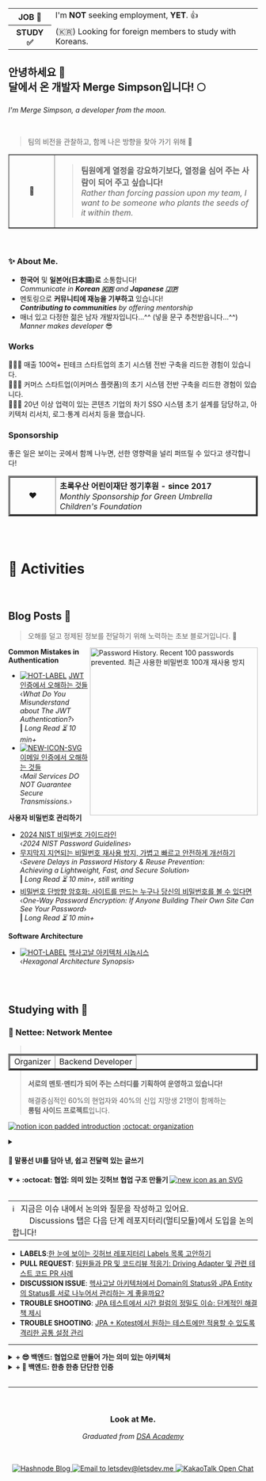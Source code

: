 <!-- HTML preferred -->

<table>
  <tr>
    <th>JOB 🚫</th>
    <td>I'm <b>NOT</b> seeking employment, <b>YET</b>. 👍</td>
  </tr>
  <tr></tr>
  <tr>
    <th>STUDY ✅</th>
    <td>(🇰🇷) Looking for foreign members to study with Koreans.</td>
  </tr>
</table>

## 안녕하세요 👋<br />달에서 온 개발자 Merge Simpson입니다! 🌕
_I'm Merge Simpson, a developer from the moon._

<br />

> 팀의 비전을 관찰하고, 함께 나은 방향을 찾아 가기 위해 👀

<div width="1000px" align="left">
  <table border="1">
    <tr>
      <td width="75" align="center">🚀</td>
      <td height="75">
        <blockquote>
          <strong>팀원에게 열정을 강요하기보다, 열정을 심어 주는 사람이 되어 주고 싶습니다!<br /></strong>
          <em>Rather than forcing passion upon my team, I want to be someone who plants the seeds of it within them.</em>
        </blockquote>
      </td>
    </tr>
  </table>
</div>

<br />

### ✨ About Me.

- **한국어** 및 **일본어(日本語)로** 소통합니다!  
  _Communicate in **Korean 🇰🇷** and **Japanese 🇯🇵**_  
- 멘토링으로 **커뮤니티에 재능을 기부하고** 있습니다!  
  _**Contributing to communities** by offering mentorship_  
- 매너 있고 다정한 젊은 남자 개발자입니다...^^ (넣을 문구 추천받읍니다...^^)  
  _Manner makes developer_ 😎  

### Works

🧑🏻‍💻 매출 100억+ 핀테크 스타트업의 초기 시스템 전반 구축을 리드한 경험이 있습니다.  
🧑🏻‍💻 커머스 스타트업(이커머스 플랫폼)의 초기 시스템 전반 구축을 리드한 경험이 있습니다.  
🧑🏻‍💻 20년 이상 업력이 있는 콘텐츠 기업의 차기 SSO 시스템 초기 설계를 담당하고, 아키텍처 리서치, 로그·통계 리서치 등을 했습니다.  

<!--
                    **COMMENT**
                    바이올린소나타 님: 안 좋게 보이기보단, 조금 더 구체적으로 알고 싶다.
-->

### Sponsorship

좋은 일은 보이는 곳에서 함께 나누면, 선한 영향력을 널리 퍼뜨릴 수 있다고 생각합니다!  

<table border="3">
  <tr height="75">
    <td width="75" align="center">❤️</td>
    <td>
        <strong>초록우산 어린이재단 정기후원 - since 2017<br /></strong>
        <em>Monthly Sponsorship for Green Umbrella Children's Foundation</em>
    </td>
  </tr>
</table>

<br />

<!--
                    **merge-simpson/merge-simpson** is a ✨ _special_ ✨ repository because its `README.md` (this file) appears on your GitHub profile.
                    
                    Here are some ideas to get you started:
                    
                    - 🔭 I’m currently working on ...
                    - 🌱 I’m currently learning ...
                    - 👯 I’m looking to collaborate on ...
                    - 🤔 I’m looking for help with ...
                    - 💬 Ask me about ...
                    - 📫 How to reach me: ...
                    - 😄 Pronouns: ...
                    - ⚡ Fun fact: ...
-->

<br />

# 🚀 Activities
<br />

## Blog Posts 💬

> 오해를 덜고 정제된 정보를 전달하기 위해 노력하는 초보 블로거입니다. 🌱

<a href="https://blog.letsdev.me/password-history-kor">
  <img width="339" align="right" alt="Password History. Recent 100 passwords prevented. 최근 사용한 비밀번호 100개 재사용 방지" src="https://github.com/user-attachments/assets/5801647d-e96d-42dc-af5d-acb4a886e74c" />
</a>

**Common Mistakes in Authentication**

- [![HOT-LABEL](https://github.com/user-attachments/assets/4ce99f9f-f7b9-494f-b6cc-0788142e0507)](https://blog.letsdev.me/jwt-authentication)
  [JWT 인증에서 오해하는 것들](https://blog.letsdev.me/jwt-authentication)  
  ‹_What Do You Misunderstand about The JWT Authentication?_›  
  **|** _Long Read ⏳ 10 min+_
- [![NEW-ICON-SVG](https://github.com/user-attachments/assets/09f63d26-a6f5-4656-8018-8162d9da1fbf)](https://blog.letsdev.me/email-otp)
  [이메일 인증에서 오해하는 것들](https://blog.letsdev.me/email-otp)  
  ‹_Mail Services DO NOT Guarantee Secure Transmissions._›  

**사용자 비밀번호 관리하기**

- [2024 NIST 비밀번호 가이드라인](https://blog.letsdev.me/nist-password-guidelines-2024-kor)  
  ‹_2024 NIST Password Guidelines_›
- [무지막지 지연되는 비밀번호 재사용 방지, 가볍고 빠르고 안전하게 개선하기](https://blog.letsdev.me/password-history-kor)  
  ‹_Severe Delays in Password History & Reuse Prevention:  
  Achieving a Lightweight, Fast, and Secure Solution_›  
  **|** _Long Read ⏳ 10 min+, still writing_
- [비밀번호 단방향 암호화: 사이트를 만드는 누구나 당신의 비밀번호를 볼 수 있다면](https://blog.letsdev.me/password-encryption-concept-kor)  
  ‹_One-Way Password Encryption: If Anyone Building Their Own Site Can See Your Password_›  
  **|** _Long Read ⏳ 10 min+_

**Software Architecture**

- [![HOT-LABEL](https://github.com/user-attachments/assets/4ce99f9f-f7b9-494f-b6cc-0788142e0507)](https://blog.letsdev.me/hexagonal-architecture-synopsis-kor)
  [헥사고날 아키텍처 시놉시스](https://blog.letsdev.me/hexagonal-architecture-synopsis-kor)  
  ‹_Hexagonal Architecture Synopsis_›  

<!--
                    **COMMENT**
                    ---
                    **Common Mistakes in Authentication**
                    
                    - [What do you misunderstand about the JWT Authentication? (Kor)](https://blog.letsdev.me/concept-jwt-authentication-1-kor)  
                    _Long Read ⏳ 10 min+_
                    - [Mail services DO NOT guarantee secure transmissions.](https://blog.letsdev.me/email-otp)  
                    
                    **Managing User Passwords**
                    
                    - [2024 NIST 비밀번호 가이드라인](https://blog.letsdev.me/nist-password-guidelines-2024-kor)
                    - [Severe Delays in Password History & Reuse Prevention: Achieving a Lightweight, Fast, and Secure Solution](https://blog.letsdev.me/password-history-kor)  
                    _Long Read ⏳ 10 min+, still writing_
                    - [비밀번호 단방향 암호화: 사이트를 만드는 누구나 당신의 비밀번호를 볼 수 있다면 - 가변솔트와 반복해싱, 페퍼링 등](https://blog.letsdev.me/password-encryption-concept-kor)  
                    
                    **Software Architecture**
                    
                    [헥사고날 아키텍처 시놉시스](https://blog.letsdev.me/hexagonal-architecture-synopsis-kor)
-->
<br />
<br />

## Studying with 🔭

### 🌸 Nettee: Network Mentee

<table align="right" border="3"> <tr></tr>
  <tr>
    <td>Organizer</td>
    <td>Backend Developer</td>
  </tr>
</table>

> **서로의 멘토·멘티가 되어 주는 스터디를 기획하여 운영하고 있습니다!**  
> 
> 해결중심적인 60%의 현업자와 40%의 신입 지망생 21명이 함께하는  
> **롱텀 사이드 프로젝트**입니다.  

[![notion icon padded](https://github.com/user-attachments/assets/0fe3b7c3-0e11-4d1b-9302-67cd77c73cfc) introduction](https://nettee.notion.site/introduction)
[:octocat: organization](https://github.com/nettee-space)

<details>
  <summary><h4>💬 말풍선 UI를 담아 낸, 쉽고 전달력 있는 글쓰기</h4></summary>

<a href="https://nettee.notion.site/introduction">
  <img width="340" alt="요식업 컨설팅을 잘할 것 같은 사람과 말풍선 채팅으로 대화하는 모습으로, 이 말풍선 채팅처럼 글을 쓸 수 있는 블로그가 없을까 할 때 그게 네티라는 응답을 받고 있는 사진" align="left" src="https://i.ibb.co/9kVFjvgw/image.jpg" />
</a>

<table border="3">
  <tr>
    <td width="470">
      <div>
        <strong>💭 Blog = Web + Log, 그 다음 세대</strong>
        <p><blockquote>일상의 조각 모음과 전문적인 정보 공유까지.<br />블로그는 어원인 Web + Log, 그 이상의 정보 공유로 사용되어 왔습니다.</blockquote></p>
        <p><strong>🤔 하지만 전달력 있는 글을 쓰는 것은 어려운 일인데요.</strong></p>
        <span>우리 "Nettee"는 누구나 더 쉽고 정확하게 정보를 전달할 수 있는 구조를 생각했습니다!</span>
      </div>
    </td>
  </tr>
</table>

<table border="3">
  <tr>
    <td width="470">
      <div>
        <strong>✏️ 쉽게 시작하는 좋은 습관</strong>
        <p><blockquote>꾸준한 글쓰기는 쉬운 글쓰기에서 시작됩니다.</blockquote></p>
        <i>"오늘도 많은 사람들이 글쓰기를 결심하지만, 막상 마침표를 찍기도 전에 포기하고 맙니다."</i>
        <br />
        <i>"답답한 줄글은 이제 그만! 글쓰기는 쉬워야 합니다."</i>
      </div>
    </td>
  </tr>
  <tr border="3"><td border="3"> Nettee는 이런 분들을 위해 채팅형 UI를 포함해, 쉽고 자연스러운 글쓰기를 지원합니다!</td></tr>
  <tr>
    <td>
      <div>
        <p>Nettee가 만드는 블로그에서, 말풍선 UI를 통해 기존의 줄글 형식에서 벗어나 양방향 소통형 글쓰기를 경험할 수 있습니다.</p>
        <p><strong>결국, 더 짧은 시간에 생동감 있는 글을 작성할 수 있습니다!</strong></p>
      </div>
    </td>
  </tr>
</table>

See: https://nettee.notion.site/introduction

✅ **빠르고 안전한 Draft 설계하기**
✅ **작성자가 참여하는 이미지 최적화**
✅ **한층 한층 단단한 인증**
✅ **프론트엔드와 협업하는 빠른 업데이트, 빠른 조회**
✅ **지속 가능한 협업을 지향하기**
✅ **실력차가 있더라도 서로 탓하기보다 부족한 부분을 채워 줄 수 있는 환경을 제공하고 싶습니다!**

---

</details>

<!--
                    **COMMENT**
                    
                    <details>
                      <summary><h4>🤔 어떤 문제를 해결할까요?</h4></summary>
                    
                    우리의 가치를 드러내는 게 진짜 목적이에요!  
                    만드는 데 급급하기보다, 우리가 성장하고 그 결과를 보여 주어야 합니다!  
                    
                    ---
                    
                    **🌱 함께하는 목적을 잃지 않기**
                    
                    <table>
                      <tr>
                        <td>
                          <span>Nettee의 취지는 크로스 멘토링입니다!</span><br />
                          <strong><em>실력차가 있더라도 서로 탓하기보다 부족한 부분을 채워 줄 수 있는 환경을 제공하고 싶습니다.</em></strong>
                        </td>
                      </tr>
                    </table>
                    
                    - **참여하고 싶은 파트를 자유롭게 선택합니다!**  
                      > 한 분야의 **스페셜리스트로** 성장하면서 **제너럴리스트로** 성장할 수 있게, 내가 참여할 파트를 스스로 선택해 기여합니다.  
                    - **롱텀 프로젝트! 원하는 기간(파트)을 약속하고 참여할 수 있습니다.**  
                      > 지속적으로 발전 가능한 프로젝트를 추구합니다. 기능 개발과 더불어, 운영 과정에서 발생하는 이슈들을 경험하고 능동적으로 문제 해결에 참여할 수 있습니다.  
                    - **서로의 작업 속도에 눈치를 주면 안 됩니다!**  
                      > 적극적으로 기여하는 만큼 나의 성장으로 이어집니다! 따라서 타인에게 눈치를 주지 않아도 되는 구조입니다.  
                    - **베스트 프랙티스보다 베스트 팀워크를 지향합니다!**  
                      > 나은 기술에 대한 논의가, 스터디 동료에게 상처를 주어도 될 만큼 가치 있는 건 아니라고 생각합니다! 😘
                    
                    </details>
-->

<details open>
  <summary>
    <strong>
      + :octocat: 협업: 의미 있는 깃허브 협업 구조 만들기
    </strong>
    <a href="nettee-space-github-collaboration">
      <img alt="new icon as an SVG" src="https://github.com/user-attachments/assets/09f63d26-a6f5-4656-8018-8162d9da1fbf" />
    </a>
  </summary> <br />
  <a name="nettee-space-github-collaboration"></a>

<table>
  <tr height="30px">
    <td>
      ℹ️ &nbsp;&nbsp;지금은 이슈 내에서 논의와 질문을 작성하고 있어요.<br />
      &nbsp;&nbsp;&nbsp;&nbsp;&nbsp;&nbsp;&nbsp;&nbsp;Discussions 탭은 다음 단계 레포지터리(멀티모듈)에서 도입을 논의합니다!
    </td>
  </tr>
</table>

- **LABELS**:[한 눈에 보이는 깃허브 레포지터리 Labels 목록 고안하기](https://github.com/nettee-space/backend-sample-hexagonal-simple-crud/labels)
- **PULL REQUEST**: [팀원들과 PR 및 코드리뷰 적응기: Driving Adapter 및 관련 테스트 코드 PR 사례](https://github.com/nettee-space/backend-sample-hexagonal-simple-crud/pull/24)
- **DISCUSSION ISSUE**: [헥사고날 아키텍처에서 Domain의 Status와 JPA Entity의 Status를 서로 나누어서 관리하는 게 좋을까요?](https://github.com/nettee-space/backend-sample-hexagonal-simple-crud/issues/22#issuecomment-2582121840)
- **TROUBLE SHOOTING**: [JPA 테스트에서 시간 컬럼의 정밀도 이슈: 단계적인 해결책 제시](https://nettee.notion.site/jpa-test-auditing-precision)
- **TROUBLE SHOOTING**: [JPA + Kotest에서 원하는 테스트에만 적용할 수 있도록 격리한 공통 설정 관리](https://nettee.notion.site/jpa-test-config)

---

</details>

<details>
  <summary><strong>+ 😎 백엔드: 협업으로 만들어 가는 의미 있는 아키텍처</strong></summary><br />

  <table>
    <tr height="190px">
      <td>
        <p>
          백엔드 팀은 세 단계의 레포지터리를 기존 멤버 및 미래의 멤버에게 소개합니다.<br />
          <strong>엇, '오버스펙'으로 보이는 것들이 있나요? 🧐</strong>
        </p>
        <ul>
          <li>
            <strong><em>경험자의 노하우와</em></strong> 참신한 아이디어를 모아서, 지속 가능한 멀티모듈 프로젝트가 뭔지 보여 드릴게요.
          </li>
          <li>
            <strong><em>새 기술의</em></strong> 도입이 <strong><em>기존 소스 코드에 영향을 주지 않도록</em></strong> 설계해서, 탄력적으로 참여하는 협업 구조에 맞춥니다!
          </li>
          <li>
            우리는 탐구적인 스터디예요. 따라하기 바쁘기보다, 나아갈 수 있도록 개선책을 찾는 것을 좋아합니다!
          </li>
        </ul>
      </td>
    </tr>
  </table>

<!--
                    **COMMENT**
                    - 모방하는 데 그치지 않고 작업 편의를 갖추는 전략을 갖고 있습니다!
-->

> **_It makes sence to me!_ 🤔**  
> 그래서 우리는 배경지식의 차이를 좁히고 단계적으로 적응할 수 있는 레포지터리를 준비하고 있습니다.

1. :octocat: [**Layered Architecture**](https://github.com/nettee-space/backend-sample-layered-simple-crud) (Simple CRUD)  
    - 기본 CRUD 적응이면서도, 의외로 현업자에게도 낯설지 모르는 몇 가지 작업 방식에 초점을 둡니다.
    - 이 단계에서는 복잡한 설계나 복잡한 코드의 많은 부분을 생략하고, 오로지 구조 이해를 돕는 데 집중합니다.

2. :octocat: [**Hexagonal Architecture**](https://github.com/nettee-space/backend-sample-hexagonal-simple-crud) (Team works)  
    - 각 계층의 역할에 대한 이해와 오해! 그중 핵심적인 부분을 공유하며 서로의 생각을 진단합니다.

3. :octocat: **Multimodule Project with Hexagonal Architecture** (Team works)  
   - 본격적인 협업 코드 스타일을 담아 내는 프로젝트입니다! 과연 이전 헥사고날 아키텍처의 원형을 유지할까요? 😉  

---

</details>

<details>
  <summary><strong>+ 🔑 백엔드: 한층 한층 단단한 인증</strong></summary><br />

- ✅ **_JWT 오해 제거_**  
  당신이 알고 있는 JWT, OAuth! 정말 오해는 없는 걸까요?  
  취약성을 진단하며, 안전성을 강화합니다.  
- ✅ **_지연되는 비밀번호 재사용 방지 개선_**  
  무지막지 지연되는 비밀번호 히스토리 관리와 비밀번호 재사용 방지!  
  가볍고 빠르게 개선해 봅니다.  
- ✅ **_최신화된 비밀번호 정책_**  
  사용자들의 비밀번호 생성 습관을 반영해서 암호의 안전성을 추구합니다!  
- ✅ **_이메일 인증의 오해 제거_**  
  SMS나 이메일로 OTP를 전달할 때, 경유하는 모든 서비스와 모든 통신 구간을 신뢰할 수 있을까요?  
  중개 통신 구간을 신뢰하지 않아도, 사용자는 신뢰할 수 있도록 설계를 보강합니다.  
- ✅ **_논의 가능한 배경지식 공유_**  
  그리고 이런 논의가 가능하도록 배경 지식을 공유하고, 모두와 리서치하고 논의하며 탄탄히 해 봅니다!  

</details>

<!--
                    **COMMENT**
                    <details>
                      <summary><h3>협업으로 만들어 가는 단계적인 아키텍처 리서치 레포지터리</h3></summary>
                    
                    다음처럼 세 단계 레포지터리를 ... 리서치
                    
                    1. Layered Architecture (Simple CRUD)
                    2. Hexagonal Architecture (Team works)
                    3. Multimodule Project with Hexagonal Architecture (Team works)
                    
                    주요 이슈
                    
                    - [이슈: Domain BoardStatus와 JPA Entity BoardStatus를 서로 나누어야 합니까?](https://github.com/nettee-space/backend-sample-hexagonal-simple-crud/issues/22#issuecomment-2582121840)
                      
                    </details>
-->

<br />

---

<br />
<h3 align="center">Look at Me.</h3>
<p align="center"><em>Graduated from <a href="https://newtradecampus.kita.net/page/user_job_CloudIT_courseguide_outline">DSA Academy</a></em></p>
<br />
<br />

<div align="center">
  <a href="https://blog.letsdev.me">
    <img alt="Hashnode Blog" src="https://img.shields.io/badge/Hashnode-Blog-2563eb?style=for-the-badge&logo=hashnode&logoColor=2563eb&labelColor=fafafa" />
  </a>
  <a href="mailto:letsdev@letsdev.me">
    <img alt="Email to letsdev@letsdev.me" src="https://img.shields.io/badge/letsdev%40letsdev.me-f0f0f0?style=for-the-badge&logo=gmail&logoColor=ffffff&labelColor=000000" />
  </a>
  <a href="https://open.kakao.com/me/typescript">
    <img alt="KakaoTalk Open Chat" src="https://img.shields.io/badge/KakaoTalk-FEE500?style=for-the-badge&logo=gmail&logoColor=FEE500&labelColor=000000" />
  </a>
</div>
<br />
<br />
